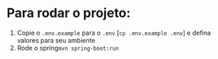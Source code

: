 # Para rodar o projeto:
1. Copie o `.env.example` para o `.env` [`cp .env.example .env`] e defina valores para seu ambiente
2. Rode o spring`mvn spring-boot:run`
